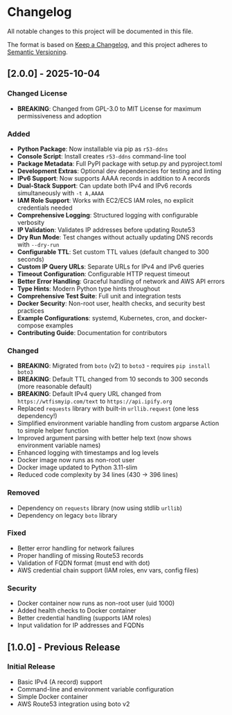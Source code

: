# Changelog

All notable changes to this project will be documented in this file.

The format is based on [Keep a Changelog](https://keepachangelog.com/en/1.0.0/),
and this project adheres to [Semantic Versioning](https://semver.org/spec/v2.0.0.html).

## [2.0.0] - 2025-10-04

### Changed License
- **BREAKING**: Changed from GPL-3.0 to MIT License for maximum permissiveness and adoption

### Added
- **Python Package**: Now installable via pip as `r53-ddns`
- **Console Script**: Install creates `r53-ddns` command-line tool
- **Package Metadata**: Full PyPI package with setup.py and pyproject.toml
- **Development Extras**: Optional dev dependencies for testing and linting
- **IPv6 Support**: Now supports AAAA records in addition to A records
- **Dual-Stack Support**: Can update both IPv4 and IPv6 records simultaneously with `-t A,AAAA`
- **IAM Role Support**: Works with EC2/ECS IAM roles, no explicit credentials needed
- **Comprehensive Logging**: Structured logging with configurable verbosity
- **IP Validation**: Validates IP addresses before updating Route53
- **Dry Run Mode**: Test changes without actually updating DNS records with `--dry-run`
- **Configurable TTL**: Set custom TTL values (default changed to 300 seconds)
- **Custom IP Query URLs**: Separate URLs for IPv4 and IPv6 queries
- **Timeout Configuration**: Configurable HTTP request timeout
- **Better Error Handling**: Graceful handling of network and AWS API errors
- **Type Hints**: Modern Python type hints throughout
- **Comprehensive Test Suite**: Full unit and integration tests
- **Docker Security**: Non-root user, health checks, and security best practices
- **Example Configurations**: systemd, Kubernetes, cron, and docker-compose examples
- **Contributing Guide**: Documentation for contributors

### Changed
- **BREAKING**: Migrated from `boto` (v2) to `boto3` - requires `pip install boto3`
- **BREAKING**: Default TTL changed from 10 seconds to 300 seconds (more reasonable default)
- **BREAKING**: Default IPv4 query URL changed from `https://wtfismyip.com/text` to `https://api.ipify.org`
- Replaced `requests` library with built-in `urllib.request` (one less dependency!)
- Simplified environment variable handling from custom argparse Action to simple helper function
- Improved argument parsing with better help text (now shows environment variable names)
- Enhanced logging with timestamps and log levels
- Docker image now runs as non-root user
- Docker image updated to Python 3.11-slim
- Reduced code complexity by 34 lines (430 → 396 lines)

### Removed
- Dependency on `requests` library (now using stdlib `urllib`)
- Dependency on legacy `boto` library

### Fixed
- Better error handling for network failures
- Proper handling of missing Route53 records
- Validation of FQDN format (must end with dot)
- AWS credential chain support (IAM roles, env vars, config files)

### Security
- Docker container now runs as non-root user (uid 1000)
- Added health checks to Docker container
- Better credential handling (supports IAM roles)
- Input validation for IP addresses and FQDNs

## [1.0.0] - Previous Release

### Initial Release
- Basic IPv4 (A record) support
- Command-line and environment variable configuration
- Simple Docker container
- AWS Route53 integration using boto v2

